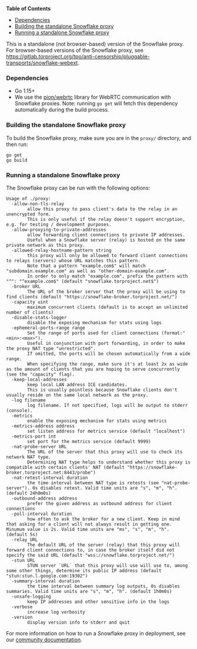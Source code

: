 <!-- START doctoc generated TOC please keep comment here to allow auto update -->
<!-- DON'T EDIT THIS SECTION, INSTEAD RE-RUN doctoc TO UPDATE -->
**Table of Contents**

- [Dependencies](#dependencies)
- [Building the standalone Snowflake proxy](#building-the-standalone-snowflake-proxy)
- [Running a standalone Snowflake proxy](#running-a-standalone-snowflake-proxy)

<!-- END doctoc generated TOC please keep comment here to allow auto update -->

This is a standalone (not browser-based) version of the Snowflake proxy. For browser-based versions of the Snowflake proxy, see https://gitlab.torproject.org/tpo/anti-censorship/pluggable-transports/snowflake-webext.

### Dependencies

- Go 1.15+
- We use the [pion/webrtc](https://github.com/pion/webrtc) library for WebRTC communication with Snowflake proxies. Note: running `go get` will fetch this dependency automatically during the build process.

### Building the standalone Snowflake proxy

To build the Snowflake proxy, make sure you are in the `proxy/` directory, and then run:

```
go get
go build
```

### Running a standalone Snowflake proxy

The Snowflake proxy can be run with the following options:

<!-- These are generated with `go run . --help` -->

```
Usage of ./proxy:
  -allow-non-tls-relay
        allow this proxy to pass client's data to the relay in an unencrypted form.
        This is only useful if the relay doesn't support encryption, e.g. for testing / development purposes.
  -allow-proxying-to-private-addresses
        allow forwarding client connections to private IP addresses.
        Useful when a Snowflake server (relay) is hosted on the same private network as this proxy.
  -allowed-relay-hostname-pattern string
        this proxy will only be allowed to forward client connections to relays (servers) whose URL matches this pattern.
        Note that a pattern "example.com$" will match "subdomain.example.com" as well as "other-domain-example.com".
        In order to only match "example.com", prefix the pattern with "^": "^example.com$" (default "snowflake.torproject.net$")
  -broker URL
        The URL of the broker server that the proxy will be using to find clients (default "https://snowflake-broker.torproject.net/")
  -capacity uint
        maximum concurrent clients (default is to accept an unlimited number of clients)
  -disable-stats-logger
        disable the exposing mechanism for stats using logs
  -ephemeral-ports-range range
        Set the range of ports used for client connections (format:"<min>:<max>").
        Useful in conjunction with port forwarding, in order to make the proxy NAT type "unrestricted".
        If omitted, the ports will be chosen automatically from a wide range.
        When specifying the range, make sure it's at least 2x as wide as the amount of clients that you are hoping to serve concurrently (see the "capacity" flag).
  -keep-local-addresses
        keep local LAN address ICE candidates.
        This is usually pointless because Snowflake clients don't usually reside on the same local network as the proxy.
  -log filename
        log filename. If not specified, logs will be output to stderr (console).
  -metrics
        enable the exposing mechanism for stats using metrics
  -metrics-address address
        set listen address for metrics service (default "localhost")
  -metrics-port int
        set port for the metrics service (default 9999)
  -nat-probe-server URL
        The URL of the server that this proxy will use to check its network NAT type.
        Determining NAT type helps to understand whether this proxy is compatible with certain clients' NAT (default "https://snowflake-broker.torproject.net:8443/probe")
  -nat-retest-interval duration
        the time interval between NAT type is retests (see "nat-probe-server"). 0s disables retest. Valid time units are "s", "m", "h". (default 24h0m0s)
  -outbound-address address
        prefer the given address as outbound address for client connections
  -poll-interval duration
        how often to ask the broker for a new client. Keep in mind that asking for a client will not always result in getting one. Minumum value is 2s. Valid time units are "ms", "s", "m", "h". (default 5s)
  -relay URL
        The default URL of the server (relay) that this proxy will forward client connections to, in case the broker itself did not specify the said URL (default "wss://snowflake.torproject.net/")
  -stun URL
        STUN server `URL` that this proxy will use will use to, among some other things, determine its public IP address (default "stun:stun.l.google.com:19302")
  -summary-interval duration
        the time interval between summary log outputs, 0s disables summaries. Valid time units are "s", "m", "h". (default 1h0m0s)
  -unsafe-logging
        keep IP addresses and other sensitive info in the logs
  -verbose
        increase log verbosity
  -version
        display version info to stderr and quit
```

For more information on how to run a Snowflake proxy in deployment, see our [community documentation](https://community.torproject.org/relay/setup/snowflake/standalone/).
